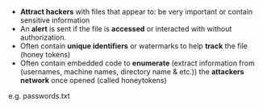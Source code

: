 - **Attract hackers** with files that appear to: be very important or contain sensitive information
- An **alert** is sent if the file is **accessed** or interacted with without authorization.
- Often contain **unique identifiers** or watermarks to help **track** the file (honey tokens)
- Often contain embedded code to **enumerate** (extract information from (usernames, machine names, directory name & etc.)) the **attackers network** once opened (called honeytokens)

e.g. passwords.txt